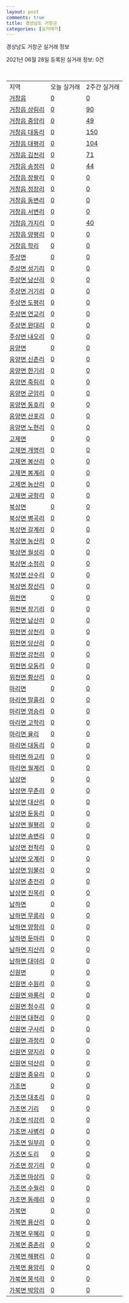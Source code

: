 ```yaml
---
layout: post
comments: true
title: 경상남도 거창군
categories: [실거래가]
---
```


경상남도 거창군 실거래 정보

2021년 06월 28일 등록된 실거래 정보: 0건

<script type="text/javascript">
  google.charts.load('current', {'packages':['corechart']});
  google.charts.setOnLoadCallback(drawChart);

  function drawChart() {
    var data = google.visualization.arrayToDataTable([['거래일', '매매', '전월세', '전매'], ['20-06', 3, 1, 0], ['20-07', 30, 6, 0], ['20-08', 41, 6, 0], ['20-09', 34, 6, 0], ['20-10', 41, 6, 0], ['20-11', 43, 9, 0], ['20-12', 41, 9, 0], ['21-01', 47, 5, 0], ['21-02', 29, 15, 0], ['21-03', 52, 8, 0], ['21-04', 39, 8, 0], ['21-05', 48, 7, 0], ['21-06', 13, 1, 0]]);

    var options = {
      title: '최근 유형별 거래량 추이',
      legend: { position: 'bottom' }
    };

    var chart = new google.visualization.LineChart(document.getElementById('columnchart_material'));
    chart.draw(data, (options));
  }
</script>

<div id="columnchart_material" style="width: 100%; margin-left: -35px"></div>
<br>
<table class="sortable">
  <tr>
    <td>지역</td>
    <td>오늘 실거래</td>
    <td>2주간 실거래</td>
  </tr>

  
  <tr class="item">
    <td><a href="4888025000.html">거창읍</a></td>
    <td><a href="4888025000.html">0</a></td>
    <td><a href="4888025000.html">0</a></td>
  </tr>
    

  <tr class="item">
    <td><a href="4888025021.html">거창읍 상림리</a></td>
    <td><a href="4888025021.html">0</a></td>
    <td><a href="4888025021.html">90</a></td>
  </tr>
    

  <tr class="item">
    <td><a href="4888025022.html">거창읍 중앙리</a></td>
    <td><a href="4888025022.html">0</a></td>
    <td><a href="4888025022.html">49</a></td>
  </tr>
    

  <tr class="item">
    <td><a href="4888025023.html">거창읍 대동리</a></td>
    <td><a href="4888025023.html">0</a></td>
    <td><a href="4888025023.html">150</a></td>
  </tr>
    

  <tr class="item">
    <td><a href="4888025024.html">거창읍 대평리</a></td>
    <td><a href="4888025024.html">0</a></td>
    <td><a href="4888025024.html">104</a></td>
  </tr>
    

  <tr class="item">
    <td><a href="4888025025.html">거창읍 김천리</a></td>
    <td><a href="4888025025.html">0</a></td>
    <td><a href="4888025025.html">71</a></td>
  </tr>
    

  <tr class="item">
    <td><a href="4888025026.html">거창읍 송정리</a></td>
    <td><a href="4888025026.html">0</a></td>
    <td><a href="4888025026.html">44</a></td>
  </tr>
    

  <tr class="item">
    <td><a href="4888025027.html">거창읍 장팔리</a></td>
    <td><a href="4888025027.html">0</a></td>
    <td><a href="4888025027.html">0</a></td>
  </tr>
    

  <tr class="item">
    <td><a href="4888025028.html">거창읍 정장리</a></td>
    <td><a href="4888025028.html">0</a></td>
    <td><a href="4888025028.html">0</a></td>
  </tr>
    

  <tr class="item">
    <td><a href="4888025029.html">거창읍 동변리</a></td>
    <td><a href="4888025029.html">0</a></td>
    <td><a href="4888025029.html">0</a></td>
  </tr>
    

  <tr class="item">
    <td><a href="4888025030.html">거창읍 서변리</a></td>
    <td><a href="4888025030.html">0</a></td>
    <td><a href="4888025030.html">0</a></td>
  </tr>
    

  <tr class="item">
    <td><a href="4888025031.html">거창읍 가지리</a></td>
    <td><a href="4888025031.html">0</a></td>
    <td><a href="4888025031.html">40</a></td>
  </tr>
    

  <tr class="item">
    <td><a href="4888025032.html">거창읍 양평리</a></td>
    <td><a href="4888025032.html">0</a></td>
    <td><a href="4888025032.html">0</a></td>
  </tr>
    

  <tr class="item">
    <td><a href="4888025033.html">거창읍 학리</a></td>
    <td><a href="4888025033.html">0</a></td>
    <td><a href="4888025033.html">0</a></td>
  </tr>
    

  <tr class="item">
    <td><a href="4888031000.html">주상면</a></td>
    <td><a href="4888031000.html">0</a></td>
    <td><a href="4888031000.html">0</a></td>
  </tr>
    

  <tr class="item">
    <td><a href="4888031021.html">주상면 성기리</a></td>
    <td><a href="4888031021.html">0</a></td>
    <td><a href="4888031021.html">0</a></td>
  </tr>
    

  <tr class="item">
    <td><a href="4888031022.html">주상면 남산리</a></td>
    <td><a href="4888031022.html">0</a></td>
    <td><a href="4888031022.html">0</a></td>
  </tr>
    

  <tr class="item">
    <td><a href="4888031023.html">주상면 거기리</a></td>
    <td><a href="4888031023.html">0</a></td>
    <td><a href="4888031023.html">0</a></td>
  </tr>
    

  <tr class="item">
    <td><a href="4888031024.html">주상면 도평리</a></td>
    <td><a href="4888031024.html">0</a></td>
    <td><a href="4888031024.html">0</a></td>
  </tr>
    

  <tr class="item">
    <td><a href="4888031025.html">주상면 연교리</a></td>
    <td><a href="4888031025.html">0</a></td>
    <td><a href="4888031025.html">0</a></td>
  </tr>
    

  <tr class="item">
    <td><a href="4888031026.html">주상면 완대리</a></td>
    <td><a href="4888031026.html">0</a></td>
    <td><a href="4888031026.html">0</a></td>
  </tr>
    

  <tr class="item">
    <td><a href="4888031027.html">주상면 내오리</a></td>
    <td><a href="4888031027.html">0</a></td>
    <td><a href="4888031027.html">0</a></td>
  </tr>
    

  <tr class="item">
    <td><a href="4888032000.html">웅양면</a></td>
    <td><a href="4888032000.html">0</a></td>
    <td><a href="4888032000.html">0</a></td>
  </tr>
    

  <tr class="item">
    <td><a href="4888032021.html">웅양면 신촌리</a></td>
    <td><a href="4888032021.html">0</a></td>
    <td><a href="4888032021.html">0</a></td>
  </tr>
    

  <tr class="item">
    <td><a href="4888032022.html">웅양면 한기리</a></td>
    <td><a href="4888032022.html">0</a></td>
    <td><a href="4888032022.html">0</a></td>
  </tr>
    

  <tr class="item">
    <td><a href="4888032023.html">웅양면 죽림리</a></td>
    <td><a href="4888032023.html">0</a></td>
    <td><a href="4888032023.html">0</a></td>
  </tr>
    

  <tr class="item">
    <td><a href="4888032024.html">웅양면 군암리</a></td>
    <td><a href="4888032024.html">0</a></td>
    <td><a href="4888032024.html">0</a></td>
  </tr>
    

  <tr class="item">
    <td><a href="4888032025.html">웅양면 동호리</a></td>
    <td><a href="4888032025.html">0</a></td>
    <td><a href="4888032025.html">0</a></td>
  </tr>
    

  <tr class="item">
    <td><a href="4888032026.html">웅양면 산포리</a></td>
    <td><a href="4888032026.html">0</a></td>
    <td><a href="4888032026.html">0</a></td>
  </tr>
    

  <tr class="item">
    <td><a href="4888032027.html">웅양면 노현리</a></td>
    <td><a href="4888032027.html">0</a></td>
    <td><a href="4888032027.html">0</a></td>
  </tr>
    

  <tr class="item">
    <td><a href="4888033000.html">고제면</a></td>
    <td><a href="4888033000.html">0</a></td>
    <td><a href="4888033000.html">0</a></td>
  </tr>
    

  <tr class="item">
    <td><a href="4888033021.html">고제면 개명리</a></td>
    <td><a href="4888033021.html">0</a></td>
    <td><a href="4888033021.html">0</a></td>
  </tr>
    

  <tr class="item">
    <td><a href="4888033022.html">고제면 봉산리</a></td>
    <td><a href="4888033022.html">0</a></td>
    <td><a href="4888033022.html">0</a></td>
  </tr>
    

  <tr class="item">
    <td><a href="4888033023.html">고제면 봉계리</a></td>
    <td><a href="4888033023.html">0</a></td>
    <td><a href="4888033023.html">0</a></td>
  </tr>
    

  <tr class="item">
    <td><a href="4888033024.html">고제면 농산리</a></td>
    <td><a href="4888033024.html">0</a></td>
    <td><a href="4888033024.html">0</a></td>
  </tr>
    

  <tr class="item">
    <td><a href="4888033025.html">고제면 궁항리</a></td>
    <td><a href="4888033025.html">0</a></td>
    <td><a href="4888033025.html">0</a></td>
  </tr>
    

  <tr class="item">
    <td><a href="4888034000.html">북상면</a></td>
    <td><a href="4888034000.html">0</a></td>
    <td><a href="4888034000.html">0</a></td>
  </tr>
    

  <tr class="item">
    <td><a href="4888034021.html">북상면 병곡리</a></td>
    <td><a href="4888034021.html">0</a></td>
    <td><a href="4888034021.html">0</a></td>
  </tr>
    

  <tr class="item">
    <td><a href="4888034022.html">북상면 갈계리</a></td>
    <td><a href="4888034022.html">0</a></td>
    <td><a href="4888034022.html">0</a></td>
  </tr>
    

  <tr class="item">
    <td><a href="4888034023.html">북상면 농산리</a></td>
    <td><a href="4888034023.html">0</a></td>
    <td><a href="4888034023.html">0</a></td>
  </tr>
    

  <tr class="item">
    <td><a href="4888034024.html">북상면 월성리</a></td>
    <td><a href="4888034024.html">0</a></td>
    <td><a href="4888034024.html">0</a></td>
  </tr>
    

  <tr class="item">
    <td><a href="4888034025.html">북상면 소정리</a></td>
    <td><a href="4888034025.html">0</a></td>
    <td><a href="4888034025.html">0</a></td>
  </tr>
    

  <tr class="item">
    <td><a href="4888034026.html">북상면 산수리</a></td>
    <td><a href="4888034026.html">0</a></td>
    <td><a href="4888034026.html">0</a></td>
  </tr>
    

  <tr class="item">
    <td><a href="4888034027.html">북상면 창선리</a></td>
    <td><a href="4888034027.html">0</a></td>
    <td><a href="4888034027.html">0</a></td>
  </tr>
    

  <tr class="item">
    <td><a href="4888035000.html">위천면</a></td>
    <td><a href="4888035000.html">0</a></td>
    <td><a href="4888035000.html">0</a></td>
  </tr>
    

  <tr class="item">
    <td><a href="4888035021.html">위천면 장기리</a></td>
    <td><a href="4888035021.html">0</a></td>
    <td><a href="4888035021.html">0</a></td>
  </tr>
    

  <tr class="item">
    <td><a href="4888035022.html">위천면 남산리</a></td>
    <td><a href="4888035022.html">0</a></td>
    <td><a href="4888035022.html">0</a></td>
  </tr>
    

  <tr class="item">
    <td><a href="4888035023.html">위천면 상천리</a></td>
    <td><a href="4888035023.html">0</a></td>
    <td><a href="4888035023.html">0</a></td>
  </tr>
    

  <tr class="item">
    <td><a href="4888035024.html">위천면 당산리</a></td>
    <td><a href="4888035024.html">0</a></td>
    <td><a href="4888035024.html">0</a></td>
  </tr>
    

  <tr class="item">
    <td><a href="4888035025.html">위천면 강천리</a></td>
    <td><a href="4888035025.html">0</a></td>
    <td><a href="4888035025.html">0</a></td>
  </tr>
    

  <tr class="item">
    <td><a href="4888035026.html">위천면 모동리</a></td>
    <td><a href="4888035026.html">0</a></td>
    <td><a href="4888035026.html">0</a></td>
  </tr>
    

  <tr class="item">
    <td><a href="4888035028.html">위천면 황산리</a></td>
    <td><a href="4888035028.html">0</a></td>
    <td><a href="4888035028.html">0</a></td>
  </tr>
    

  <tr class="item">
    <td><a href="4888036000.html">마리면</a></td>
    <td><a href="4888036000.html">0</a></td>
    <td><a href="4888036000.html">0</a></td>
  </tr>
    

  <tr class="item">
    <td><a href="4888036021.html">마리면 말흘리</a></td>
    <td><a href="4888036021.html">0</a></td>
    <td><a href="4888036021.html">0</a></td>
  </tr>
    

  <tr class="item">
    <td><a href="4888036022.html">마리면 영승리</a></td>
    <td><a href="4888036022.html">0</a></td>
    <td><a href="4888036022.html">0</a></td>
  </tr>
    

  <tr class="item">
    <td><a href="4888036023.html">마리면 고학리</a></td>
    <td><a href="4888036023.html">0</a></td>
    <td><a href="4888036023.html">0</a></td>
  </tr>
    

  <tr class="item">
    <td><a href="4888036024.html">마리면 율리</a></td>
    <td><a href="4888036024.html">0</a></td>
    <td><a href="4888036024.html">0</a></td>
  </tr>
    

  <tr class="item">
    <td><a href="4888036025.html">마리면 대동리</a></td>
    <td><a href="4888036025.html">0</a></td>
    <td><a href="4888036025.html">0</a></td>
  </tr>
    

  <tr class="item">
    <td><a href="4888036026.html">마리면 하고리</a></td>
    <td><a href="4888036026.html">0</a></td>
    <td><a href="4888036026.html">0</a></td>
  </tr>
    

  <tr class="item">
    <td><a href="4888036027.html">마리면 월계리</a></td>
    <td><a href="4888036027.html">0</a></td>
    <td><a href="4888036027.html">0</a></td>
  </tr>
    

  <tr class="item">
    <td><a href="4888037000.html">남상면</a></td>
    <td><a href="4888037000.html">0</a></td>
    <td><a href="4888037000.html">0</a></td>
  </tr>
    

  <tr class="item">
    <td><a href="4888037021.html">남상면 무촌리</a></td>
    <td><a href="4888037021.html">0</a></td>
    <td><a href="4888037021.html">0</a></td>
  </tr>
    

  <tr class="item">
    <td><a href="4888037022.html">남상면 대산리</a></td>
    <td><a href="4888037022.html">0</a></td>
    <td><a href="4888037022.html">0</a></td>
  </tr>
    

  <tr class="item">
    <td><a href="4888037023.html">남상면 둔동리</a></td>
    <td><a href="4888037023.html">0</a></td>
    <td><a href="4888037023.html">0</a></td>
  </tr>
    

  <tr class="item">
    <td><a href="4888037024.html">남상면 월평리</a></td>
    <td><a href="4888037024.html">0</a></td>
    <td><a href="4888037024.html">0</a></td>
  </tr>
    

  <tr class="item">
    <td><a href="4888037025.html">남상면 송변리</a></td>
    <td><a href="4888037025.html">0</a></td>
    <td><a href="4888037025.html">0</a></td>
  </tr>
    

  <tr class="item">
    <td><a href="4888037026.html">남상면 전척리</a></td>
    <td><a href="4888037026.html">0</a></td>
    <td><a href="4888037026.html">0</a></td>
  </tr>
    

  <tr class="item">
    <td><a href="4888037027.html">남상면 오계리</a></td>
    <td><a href="4888037027.html">0</a></td>
    <td><a href="4888037027.html">0</a></td>
  </tr>
    

  <tr class="item">
    <td><a href="4888037028.html">남상면 임불리</a></td>
    <td><a href="4888037028.html">0</a></td>
    <td><a href="4888037028.html">0</a></td>
  </tr>
    

  <tr class="item">
    <td><a href="4888037029.html">남상면 춘전리</a></td>
    <td><a href="4888037029.html">0</a></td>
    <td><a href="4888037029.html">0</a></td>
  </tr>
    

  <tr class="item">
    <td><a href="4888037030.html">남상면 진목리</a></td>
    <td><a href="4888037030.html">0</a></td>
    <td><a href="4888037030.html">0</a></td>
  </tr>
    

  <tr class="item">
    <td><a href="4888038000.html">남하면</a></td>
    <td><a href="4888038000.html">0</a></td>
    <td><a href="4888038000.html">0</a></td>
  </tr>
    

  <tr class="item">
    <td><a href="4888038021.html">남하면 무릉리</a></td>
    <td><a href="4888038021.html">0</a></td>
    <td><a href="4888038021.html">0</a></td>
  </tr>
    

  <tr class="item">
    <td><a href="4888038022.html">남하면 양항리</a></td>
    <td><a href="4888038022.html">0</a></td>
    <td><a href="4888038022.html">0</a></td>
  </tr>
    

  <tr class="item">
    <td><a href="4888038023.html">남하면 둔마리</a></td>
    <td><a href="4888038023.html">0</a></td>
    <td><a href="4888038023.html">0</a></td>
  </tr>
    

  <tr class="item">
    <td><a href="4888038024.html">남하면 지산리</a></td>
    <td><a href="4888038024.html">0</a></td>
    <td><a href="4888038024.html">0</a></td>
  </tr>
    

  <tr class="item">
    <td><a href="4888038025.html">남하면 대야리</a></td>
    <td><a href="4888038025.html">0</a></td>
    <td><a href="4888038025.html">0</a></td>
  </tr>
    

  <tr class="item">
    <td><a href="4888039000.html">신원면</a></td>
    <td><a href="4888039000.html">0</a></td>
    <td><a href="4888039000.html">0</a></td>
  </tr>
    

  <tr class="item">
    <td><a href="4888039021.html">신원면 수원리</a></td>
    <td><a href="4888039021.html">0</a></td>
    <td><a href="4888039021.html">0</a></td>
  </tr>
    

  <tr class="item">
    <td><a href="4888039022.html">신원면 와룡리</a></td>
    <td><a href="4888039022.html">0</a></td>
    <td><a href="4888039022.html">0</a></td>
  </tr>
    

  <tr class="item">
    <td><a href="4888039023.html">신원면 청수리</a></td>
    <td><a href="4888039023.html">0</a></td>
    <td><a href="4888039023.html">0</a></td>
  </tr>
    

  <tr class="item">
    <td><a href="4888039024.html">신원면 대현리</a></td>
    <td><a href="4888039024.html">0</a></td>
    <td><a href="4888039024.html">0</a></td>
  </tr>
    

  <tr class="item">
    <td><a href="4888039025.html">신원면 구사리</a></td>
    <td><a href="4888039025.html">0</a></td>
    <td><a href="4888039025.html">0</a></td>
  </tr>
    

  <tr class="item">
    <td><a href="4888039026.html">신원면 과정리</a></td>
    <td><a href="4888039026.html">0</a></td>
    <td><a href="4888039026.html">0</a></td>
  </tr>
    

  <tr class="item">
    <td><a href="4888039027.html">신원면 양지리</a></td>
    <td><a href="4888039027.html">0</a></td>
    <td><a href="4888039027.html">0</a></td>
  </tr>
    

  <tr class="item">
    <td><a href="4888039028.html">신원면 덕산리</a></td>
    <td><a href="4888039028.html">0</a></td>
    <td><a href="4888039028.html">0</a></td>
  </tr>
    

  <tr class="item">
    <td><a href="4888039029.html">신원면 중유리</a></td>
    <td><a href="4888039029.html">0</a></td>
    <td><a href="4888039029.html">0</a></td>
  </tr>
    

  <tr class="item">
    <td><a href="4888040000.html">가조면</a></td>
    <td><a href="4888040000.html">0</a></td>
    <td><a href="4888040000.html">0</a></td>
  </tr>
    

  <tr class="item">
    <td><a href="4888040021.html">가조면 대초리</a></td>
    <td><a href="4888040021.html">0</a></td>
    <td><a href="4888040021.html">0</a></td>
  </tr>
    

  <tr class="item">
    <td><a href="4888040022.html">가조면 기리</a></td>
    <td><a href="4888040022.html">0</a></td>
    <td><a href="4888040022.html">0</a></td>
  </tr>
    

  <tr class="item">
    <td><a href="4888040023.html">가조면 석강리</a></td>
    <td><a href="4888040023.html">0</a></td>
    <td><a href="4888040023.html">0</a></td>
  </tr>
    

  <tr class="item">
    <td><a href="4888040024.html">가조면 사병리</a></td>
    <td><a href="4888040024.html">0</a></td>
    <td><a href="4888040024.html">0</a></td>
  </tr>
    

  <tr class="item">
    <td><a href="4888040025.html">가조면 일부리</a></td>
    <td><a href="4888040025.html">0</a></td>
    <td><a href="4888040025.html">0</a></td>
  </tr>
    

  <tr class="item">
    <td><a href="4888040026.html">가조면 도리</a></td>
    <td><a href="4888040026.html">0</a></td>
    <td><a href="4888040026.html">0</a></td>
  </tr>
    

  <tr class="item">
    <td><a href="4888040027.html">가조면 장기리</a></td>
    <td><a href="4888040027.html">0</a></td>
    <td><a href="4888040027.html">0</a></td>
  </tr>
    

  <tr class="item">
    <td><a href="4888040028.html">가조면 마상리</a></td>
    <td><a href="4888040028.html">0</a></td>
    <td><a href="4888040028.html">0</a></td>
  </tr>
    

  <tr class="item">
    <td><a href="4888040029.html">가조면 수월리</a></td>
    <td><a href="4888040029.html">0</a></td>
    <td><a href="4888040029.html">0</a></td>
  </tr>
    

  <tr class="item">
    <td><a href="4888040030.html">가조면 동례리</a></td>
    <td><a href="4888040030.html">0</a></td>
    <td><a href="4888040030.html">0</a></td>
  </tr>
    

  <tr class="item">
    <td><a href="4888041000.html">가북면</a></td>
    <td><a href="4888041000.html">0</a></td>
    <td><a href="4888041000.html">0</a></td>
  </tr>
    

  <tr class="item">
    <td><a href="4888041021.html">가북면 용산리</a></td>
    <td><a href="4888041021.html">0</a></td>
    <td><a href="4888041021.html">0</a></td>
  </tr>
    

  <tr class="item">
    <td><a href="4888041022.html">가북면 우혜리</a></td>
    <td><a href="4888041022.html">0</a></td>
    <td><a href="4888041022.html">0</a></td>
  </tr>
    

  <tr class="item">
    <td><a href="4888041023.html">가북면 중촌리</a></td>
    <td><a href="4888041023.html">0</a></td>
    <td><a href="4888041023.html">0</a></td>
  </tr>
    

  <tr class="item">
    <td><a href="4888041024.html">가북면 해평리</a></td>
    <td><a href="4888041024.html">0</a></td>
    <td><a href="4888041024.html">0</a></td>
  </tr>
    

  <tr class="item">
    <td><a href="4888041025.html">가북면 용암리</a></td>
    <td><a href="4888041025.html">0</a></td>
    <td><a href="4888041025.html">0</a></td>
  </tr>
    

  <tr class="item">
    <td><a href="4888041026.html">가북면 몽석리</a></td>
    <td><a href="4888041026.html">0</a></td>
    <td><a href="4888041026.html">0</a></td>
  </tr>
    

  <tr class="item">
    <td><a href="4888041027.html">가북면 박암리</a></td>
    <td><a href="4888041027.html">0</a></td>
    <td><a href="4888041027.html">0</a></td>
  </tr>
    


</table>


    